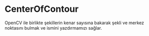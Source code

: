 # CenterOfContour
OpenCV ile birlikte şekillerin kenar sayısına bakarak şekli ve merkez noktasını bulmak ve ismini yazdırmamızı sağlar.
